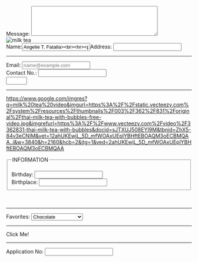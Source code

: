 <!DOCTYPE html>
<html lang="en">
<head>
  <meta charset="UTF-8">
  <meta name="description" content="This HARNAGEL MILKTEA HOUSE is I name it after my siblings name>
    <title>HARNAGEL MILKTEA HOUSE</title>
</head>
<body>
<label for="message">Message:</label>
<textarea id="message" name="message" rows="5" cols="40"></textarea>
<br>
<img src="https://milk-tea.jpg" alt="milk tea"><br><label for="name">Name:</label><input type="text" id="name" name="name" value="Angelie T. Fatalla><br><hr>
<p>The Harnagel name was named after our name me and my siblings, har means Harly, na means Hanna, and gel means Angelie this was created by my mother</p>

<br><br><hr>
<label for="address">Address:</label>
<input type="text" id="address" name="address">
<br><hr>
<label for="email">Email:</label>
<input type="email" id="email" name="email" placeholder="name@example.com" autocomplete="off"><br>
<label for="contact no.">Contact No.:</label>
<input type="text" name="contact no." pattern="[0-9][5-2]-[3-8][4-2]-[0-1][2]">
<br>
<input type="number" name="age" min="18" max="55">
<br><hr>
https://www.google.com/imgres?q=milk%20tea%20video&imgurl=https%3A%2F%2Fstatic.vecteezy.com%2Fsystem%2Fresources%2Fthumbnails%2F003%2F362%2F831%2Foriginal%2Fthai-milk-tea-with-bubbles-free-video.jpg&imgrefurl=https%3A%2F%2Fwww.vecteezy.com%2Fvideo%2F3362831-thai-milk-tea-with-bubbles&docid=sJTXUJ508EYI9M&tbnid=ZhX5-84v3eCNIM&vet=12ahUKEwjL_5D_mfWOAxUEplYBHftEBOAQM3oECBMQAA..i&w=3840&h=2160&hcb=2&itg=1&ved=2ahUKEwjL_5D_mfWOAxUEplYBHftEBOAQM3oECBMQAA
<fieldset>
<Legend>INFORMATION</Legend>
<br>
<label for="birthday">Birthday:</label>
<input type="text" id="birthday" name="birthday">
<br>
<label for="birthplace">Birthplace:</label>
<input type="text" id="birthplace" name="birthplace">
</fieldset>
<br><br><hr>
<label for="favorites">Favorites:</label>
<select id="favorites" name="favorites">
   <option value="chocolate">Chocolate</option>
   <option value="cookies and cream">Cookies and Cream</option>
   <option value="vanila">Vanilla</option>
   <option value="strawberry">Strawberry</option>
</select>
<br><hr>
<buttom type="buttom oneclic="alert('Wellcome to Harnagel!)">Click Me!</buttom>
<br><hr>
<label for="application no">Application No:</label>
<input type="text" id="application no" name="application no">
</body>
</html>
